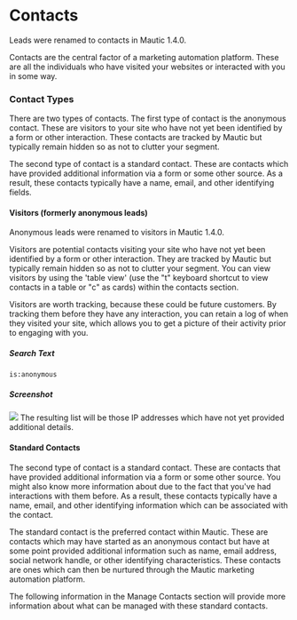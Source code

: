 # Contacts

Leads were renamed to contacts in Mautic 1.4.0.

Contacts are the central factor of a marketing automation platform. These are all the individuals who have visited your websites or interacted with you in some way.

### Contact Types

There are two types of contacts. The first type of contact is the anonymous contact. These are visitors to your site who have not yet been identified by a form or other interaction. These contacts are tracked by Mautic but typically remain hidden so as not to clutter your segment.

The second type of contact is a standard contact. These are contacts which have provided additional information via a form or some other source. As a result, these contacts typically have a name, email, and other identifying fields.

#### Visitors (formerly anonymous leads)

Anonymous leads were renamed to visitors in Mautic 1.4.0.

Visitors are potential contacts visiting your site who have not yet been identified by a form or other interaction. They are tracked by Mautic but typically remain hidden so as not to clutter your segment.  You can view visitors by using the 'table view' (use the "t" keyboard shortcut to view contacts in a table or "c" as cards) within the contacts section.

Visitors are worth tracking, because these could be future customers. By tracking them before they have any interaction, you can retain a log of when they visited your site, which allows you to get a picture of their activity prior to engaging with you.

##### Search Text

```
is:anonymous
```
##### Screenshot

![](/contacts/media/contacts-anonymous.jpg)
The resulting list will be those IP addresses which have not yet provided additional details.

#### Standard Contacts

The second type of contact is a standard contact. These are contacts that have provided additional information via a form or some other source.  You might also know more information about due to the fact that you've had interactions with them before. As a result, these contacts typically have a name, email, and other identifying information which can be associated with the contact.

The standard contact is the preferred contact within Mautic. These are contacts which may have started as an anonymous contact but have at some point provided additional information such as name, email address, social network handle, or other identifying characteristics. These contacts are ones which can then be nurtured through the Mautic marketing automation platform.

The following information in the Manage Contacts section will provide more information about what can be managed with these standard contacts.
